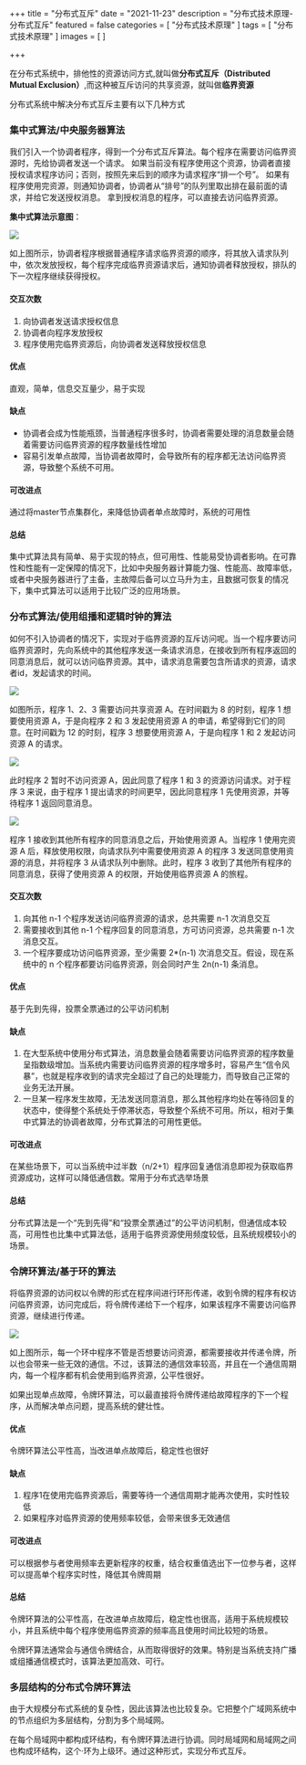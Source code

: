 +++
title = "分布式互斥"
date = "2021-11-23"
description = "分布式技术原理-分布式互斥"
featured = false
categories = [
  "分布式技术原理"
]
tags = [
  "分布式技术原理"
]
images = [
]

+++

在分布式系统中，排他性的资源访问方式,就叫做**分布式互斥（Distributed Mutual Exclusion）**,而这种被互斥访问的共享资源，就叫做**临界资源**

分布式系统中解决分布式互斥主要有以下几种方式

### 集中式算法/中央服务器算法
我们引入一个协调者程序，得到一个分布式互斥算法。每个程序在需要访问临界资源时，先给协调者发送一个请求。
如果当前没有程序使用这个资源，协调者直接授权请求程序访问；否则，按照先来后到的顺序为请求程序“排一个号”。
如果有程序使用完资源，则通知协调者，协调者从“排号”的队列里取出排在最前面的请求，并给它发送授权消息。
拿到授权消息的程序，可以直接去访问临界资源。

**集中式算法示意图**：

![](https://euraxluo.github.io/images/picgo/35e3acf117901ebe4d966eed56660e9c.jpg)

如上图所示，协调者程序根据普通程序请求临界资源的顺序，将其放入请求队列中，依次发放授权，每个程序完成临界资源请求后，通知协调者释放授权，排队的下一次程序继续获得授权。

#### 交互次数

1. 向协调者发送请求授权信息
2. 协调者向程序发放授权
3. 程序使用完临界资源后，向协调者发送释放授权信息

#### 优点

直观，简单，信息交互量少，易于实现

#### 缺点

- 协调者会成为性能瓶颈，当普通程序很多时，协调者需要处理的消息数量会随着需要访问临界资源的程序数量线性增加
- 容易引发单点故障，当协调者故障时，会导致所有的程序都无法访问临界资源，导致整个系统不可用。

#### 可改进点

通过将master节点集群化，来降低协调者单点故障时，系统的可用性

#### 总结 

集中式算法具有简单、易于实现的特点，但可用性、性能易受协调者影响。在可靠性和性能有一定保障的情况下，比如中央服务器计算能力强、性能高、故障率低，或者中央服务器进行了主备，主故障后备可以立马升为主，且数据可恢复的情况下，集中式算法可以适用于比较广泛的应用场景。



### 分布式算法/使用组播和逻辑时钟的算法

如何不引入协调者的情况下，实现对于临界资源的互斥访问呢。当一个程序要访问临界资源时，先向系统中的其他程序发送一条请求消息，在接收到所有程序返回的同意消息后，就可以访问临界资源。其中，请求消息需要包含所请求的资源，请求者id，发起请求的时间。

![](https://euraxluo.github.io/images/picgo/ef72edf91f407aa10d9def74ea66088a.jpg)

如图所示，程序 1、2、3 需要访问共享资源 A。在时间戳为 8 的时刻，程序 1 想要使用资源 A，于是向程序 2 和 3 发起使用资源 A 的申请，希望得到它们的同意。在时间戳为 12 的时刻，程序 3 想要使用资源 A，于是向程序 1 和 2 发起访问资源 A 的请求。

![](https://euraxluo.github.io/images/picgo/cb9b513d9bcd9cf655a3a8df6ba11b68.jpg)

此时程序 2 暂时不访问资源 A，因此同意了程序 1 和 3 的资源访问请求。对于程序 3 来说，由于程序 1 提出请求的时间更早，因此同意程序 1 先使用资源，并等待程序 1 返回同意消息。

![](https://euraxluo.github.io/images/picgo/64de3bf824a39c99aa3360af6bdcc55f.jpg)

程序 1 接收到其他所有程序的同意消息之后，开始使用资源 A。当程序 1 使用完资源 A 后，释放使用权限，向请求队列中需要使用资源 A 的程序 3 发送同意使用资源的消息，并将程序 3 从请求队列中删除。此时，程序 3 收到了其他所有程序的同意消息，获得了使用资源 A 的权限，开始使用临界资源 A 的旅程。

#### 交互次数

1. 向其他 n-1 个程序发送访问临界资源的请求，总共需要 n-1 次消息交互
2. 需要接收到其他 n-1 个程序回复的同意消息，方可访问资源，总共需要 n-1 次消息交互。
3. 一个程序要成功访问临界资源，至少需要 2*(n-1) 次消息交互。假设，现在系统中的 n 个程序都要访问临界资源，则会同时产生 2n(n-1) 条消息。

#### 优点

基于先到先得，投票全票通过的公平访问机制

#### 缺点

1. 在大型系统中使用分布式算法，消息数量会随着需要访问临界资源的程序数量呈指数级增加。当系统内需要访问临界资源的程序增多时，容易产生“信令风暴”，也就是程序收到的请求完全超过了自己的处理能力，而导致自己正常的业务无法开展。
2. 一旦某一程序发生故障，无法发送同意消息，那么其他程序均处在等待回复的状态中，使得整个系统处于停滞状态，导致整个系统不可用。所以，相对于集中式算法的协调者故障，分布式算法的可用性更低。

#### 可改进点

在某些场景下，可以当系统中过半数（n/2+1）程序回复通信消息即视为获取临界资源成功，这样可以降低通信数。常用于分布式选举场景

#### 总结

分布式算法是一个“先到先得”和“投票全票通过”的公平访问机制，但通信成本较高，可用性也比集中式算法低，适用于临界资源使用频度较低，且系统规模较小的场景。



### 令牌环算法/基于环的算法

将临界资源的访问权以令牌的形式在程序间进行环形传递，收到令牌的程序有权访问临界资源，访问完成后，将令牌传递给下一个程序，如果该程序不需要访问临界资源，继续进行传递。

![](https://euraxluo.github.io/images/picgo/2de1f7015480ce4ac34cce85920df7cf.jpg)

如上图所示，每一个环中程序不管是否想要访问资源，都需要接收并传递令牌，所以也会带来一些无效的通信。不过，该算法的通信效率较高，并且在一个通信周期内，每一个程序都有机会使用到临界资源，公平性很好。

如果出现单点故障，令牌环算法，可以最直接将令牌传递给故障程序的下一个程序，从而解决单点问题，提高系统的健壮性。

#### 优点

令牌环算法公平性高，当改进单点故障后，稳定性也很好

#### 缺点

1. 程序1在使用完临界资源后，需要等待一个通信周期才能再次使用，实时性较低
2. 如果程序对临界资源的使用频率较低，会带来很多无效通信

#### 可改进点

可以根据参与者使用频率去更新程序的权重，结合权重值选出下一位参与者，这样可以提高单个程序实时性，降低其令牌周期

#### 总结

令牌环算法的公平性高，在改进单点故障后，稳定性也很高，适用于系统规模较小，并且系统中每个程序使用临界资源的频率高且使用时间比较短的场景。

令牌环算法通常会与通信令牌结合，从而取得很好的效果。特别是当系统支持广播或组播通信模式时，该算法更加高效、可行。



### 多层结构的分布式令牌环算法

由于大规模分布式系统的复杂性，因此该算法也比较复杂。它把整个广域网系统中的节点组织为多层结构，分割为多个局域网。

在每个局域网中都构成环结构，有令牌环算法进行协调。同时局域网和局域网之间也构成环结构，这个·环为上级环。通过这种形式，实现分布式互斥。
